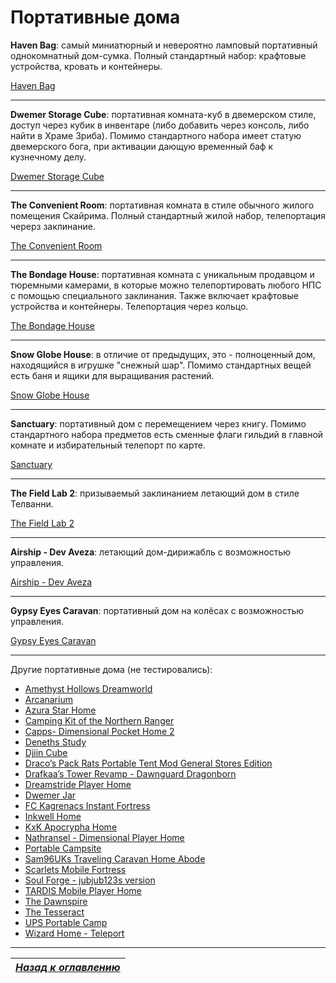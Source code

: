 # Портативные дома

**Haven Bag**: самый миниатюрный и невероятно ламповый портативный однокомнатный дом-сумка. Полный стандартный набор: крафтовые устройства, кровать и контейнеры.

[Haven Bag](http://www.nexusmods.com/skyrim/mods/21454/?)

------

**Dwemer Storage Cube**: портативная комната-куб в двемерском стиле, доступ через кубик в инвентаре (либо добавить через консоль, либо найти в Храме Зриба). Помимо стандартного набора имеет статую двемерского бога, при активации дающую временный баф к кузнечному делу.

[Dwemer Storage Cube](http://www.nexusmods.com/skyrim/mods/78798/?)

------

**The Convenient Room**: портативная комната в стиле обычного жилого помещения Скайрима. Полный стандартный жилой набор, телепортация черерз заклинание.

[The Convenient Room](http://www.nexusmods.com/skyrim/mods/54706/?)

------

**The Bondage House**: портативная комната с уникальным продавцом и тюремными камерами, в которые можно телепортировать любого НПС с помощью специального заклинания. Также включает крафтовые устройства и контейнеры. Телепортация через кольцо.

[The Bondage House](http://www.loverslab.com/files/file/2866-the-bondage-house/)

------

**Snow Globe House**: в отличие от предыдущих, это - полноценный дом, находящийся в игрушке "снежный шар". Помимо стандартных вещей есть баня и ящики для выращивания растений.

[Snow Globe House](http://www.nexusmods.com/skyrim/mods/50170/?)

------

**Sanctuary**: портативный дом с перемещением через книгу. Помимо стандартного набора предметов есть сменные флаги гильдий в главной комнате и избирательный телепорт по карте.

[Sanctuary](http://www.nexusmods.com/skyrim/mods/36113/?)

------

**The Field Lab 2**: призываемый заклинанием летающий дом в стиле Телванни.

[The Field Lab 2](http://www.nexusmods.com/skyrim/mods/51094/?)

------

**Airship - Dev Aveza**: летающий дом-дирижабль с возможностью управления.

[Airship - Dev Aveza](http://www.nexusmods.com/skyrim/mods/24234/?)

------

**Gypsy Eyes Caravan**: портативный дом на колёсах с возможностью управления.

[Gypsy Eyes Caravan](http://www.nexusmods.com/skyrim/mods/33219/?)

------

Другие портативные дома (не тестировались):

+ [Amethyst Hollows Dreamworld](http://www.nexusmods.com/skyrim/mods/18575/?)
+ [Arcanarium](http://www.nexusmods.com/skyrim/mods/23283/?)
+ [Azura Star Home](http://www.nexusmods.com/skyrim/mods/25288/?)
+ [Camping Kit of the Northern Ranger](http://www.nexusmods.com/skyrim/mods/10573/?)
+ [Capps- Dimensional Pocket Home 2](http://www.nexusmods.com/skyrim/mods/8406/?)
+ [Deneths Study](http://www.nexusmods.com/skyrim/mods/10193/?)
+ [Djiin Cube](http://www.nexusmods.com/skyrim/mods/32487/?)
+ [Draco’s Pack Rats Portable Tent Mod General Stores Edition](http://www.nexusmods.com/skyrim/mods/55930/?)
+ [Drafkaa’s Tower Revamp - Dawnguard Dragonborn](http://www.nexusmods.com/skyrim/mods/33208/?)
+ [Dreamstride Player Home](http://www.nexusmods.com/skyrim/mods/40993/?)
+ [Dwemer Jar](http://www.nexusmods.com/skyrim/mods/37597/?)
+ [FC Kagrenacs Instant Fortress](http://www.nexusmods.com/skyrim/mods/17835/?)
+ [Inkwell Home](http://www.nexusmods.com/skyrim/mods/35142/?)
+ [KxK Apocrypha Home](http://www.nexusmods.com/skyrim/mods/50939/?)
+ [Nathransel - Dimensional Player Home](http://www.nexusmods.com/skyrim/mods/10228/?)
+ [Portable Campsite](http://www.nexusmods.com/skyrim/mods/9935/?)
+ [Sam96UKs Traveling Caravan Home Abode](http://www.nexusmods.com/skyrim/mods/26207/?)
+ [Scarlets Mobile Fortress](http://www.nexusmods.com/skyrim/mods/11895/?)
+ [Soul Forge - jubjub123s version](http://www.nexusmods.com/skyrim/mods/10977/?)
+ [TARDIS Mobile Player Home](http://www.nexusmods.com/skyrim/mods/36012/?)
+ [The Dawnspire](http://www.nexusmods.com/skyrim/mods/20751/?)
+ [The Tesseract](http://www.nexusmods.com/skyrim/mods/24967/?)
+ [UPS Portable Camp](http://www.nexusmods.com/skyrim/mods/18011/?)
+ [Wizard Home - Teleport](http://www.nexusmods.com/skyrim/mods/9585/?)

------

|[*Назад к оглавлению*](../01_Оглавление.md)|
|:---:|
